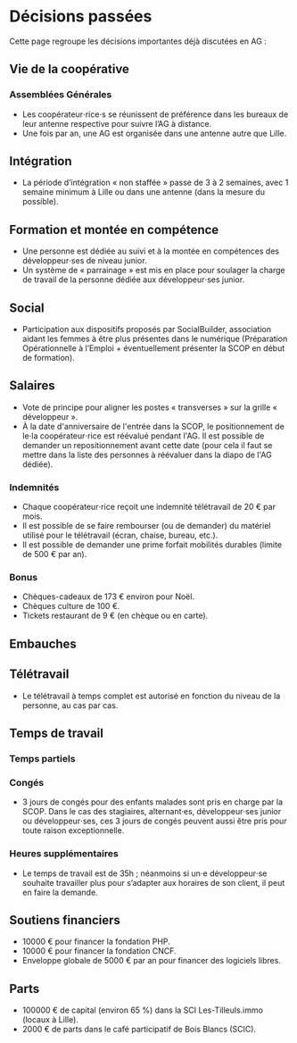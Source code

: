 # Décisions passées

Cette page regroupe les décisions importantes déjà discutées en AG :

## Vie de la coopérative

### Assemblées Générales

- Les coopérateur⋅rice⋅s se réunissent de préférence dans les bureaux de leur antenne respective pour suivre l’AG à distance.
- Une fois par an, une AG est organisée dans une antenne autre que Lille.

## Intégration

- La période d’intégration « non staffée » passe de 3 à 2 semaines, avec 1 semaine minimum à Lille ou dans une antenne (dans la mesure du possible).

## Formation et montée en compétence

- Une personne est dédiée au suivi et à la montée en compétences des développeur⋅ses de niveau junior.
- Un système de « parrainage »  est mis en place pour soulager la charge de travail de la personne dédiée aux développeur⋅ses junior.

## Social

- Participation aux dispositifs proposés par SocialBuilder, association aidant les femmes à être plus présentes dans le numérique (Préparation Opérationnelle à l’Emploi + éventuellement présenter la SCOP en début de formation).

## Salaires

- Vote de principe pour aligner les postes « transverses » sur la grille « développeur ».
- À la date d'anniversaire de l'entrée dans la SCOP, le positionnement de le⋅la coopérateur⋅rice est réévalué pendant l'AG. Il est possible de demander un repositionnement avant cette date (pour cela il faut se mettre dans la liste des personnes à réévaluer dans la diapo de l'AG dédiée).

### Indemnités

- Chaque coopérateur⋅rice reçoit une indemnité télétravail de 20 € par mois.
- Il est possible de se faire rembourser (ou de demander) du matériel utilisé pour le télétravail (écran, chaise, bureau, etc.).
- Il est possible de demander une prime forfait mobilités durables (limite de 500 € par an).

### Bonus

- Chèques-cadeaux de 173 € environ pour Noël.
- Chèques culture de 100 €.
- Tickets restaurant de 9 € (en chèque ou en carte).

## Embauches

## Télétravail

- Le télétravail à temps complet est autorisé en fonction du niveau de la personne, au cas par cas.

## Temps de travail

### Temps partiels

### Congés

- 3 jours de congés pour des enfants malades sont pris en charge par la SCOP. Dans le cas des stagiaires, alternant·es, développeur⋅ses junior ou développeur⋅ses, ces 3 jours de congés peuvent aussi être pris pour toute raison exceptionnelle.

### Heures supplémentaires

- Le temps de travail est de 35h ; néanmoins si un⋅e développeur⋅se souhaite travailler plus pour s’adapter aux horaires de son client, il peut en faire la demande.

## Soutiens financiers

- 10000 € pour financer la fondation PHP.
- 10000 € pour financer la fondation CNCF.
- Enveloppe globale de 5000 € par an pour financer des logiciels libres.

## Parts

- 100000 € de capital (environ 65 %) dans la SCI Les-Tilleuls.immo (locaux à Lille).
- 2000 € de parts dans le café participatif de Bois Blancs (SCIC).
